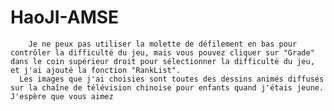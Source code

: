 # HaoJI-AMSE
        Je ne peux pas utiliser la molette de défilement en bas pour contrôler la difficulté du jeu, mais vous pouvez cliquer sur "Grade" dans le coin supérieur droit pour sélectionner la difficulté du jeu, et j'ai ajouté la fonction "RankList".
      Les images que j'ai choisies sont toutes des dessins animés diffusés sur la chaîne de télévision chinoise pour enfants quand j'étais jeune. J'espère que vous aimez
